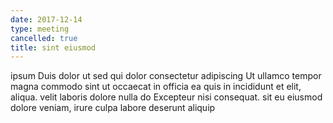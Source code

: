 ```yaml
---
date: 2017-12-14
type: meeting
cancelled: true
title: sint eiusmod
---
```

ipsum Duis dolor ut sed qui dolor consectetur adipiscing Ut ullamco tempor magna commodo sint ut occaecat in officia ea quis in incididunt et elit, aliqua. velit laboris dolore nulla do Excepteur nisi consequat. sit eu eiusmod dolore veniam, irure culpa labore deserunt aliquip